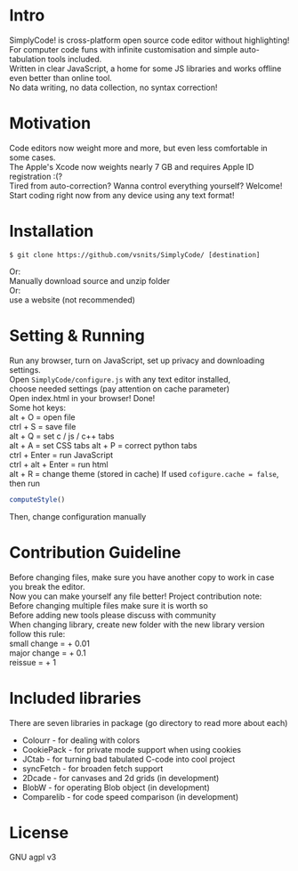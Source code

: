 

# Intro
   SimplyCode! is cross-platform open source code editor without highlighting! <br>
   For computer code funs with infinite customisation and simple auto-tabulation tools included. <br>
   Written in clear JavaScript, a home for some JS libraries and works offline even better than online tool. <br>
   No data writing, no data collection, no syntax correction!

# Motivation 
   Code editors now weight more and more, but even less comfortable in some cases. <br>
   The Apple's Xcode now weights nearly 7 GB and requires Apple ID registration :(? <br>
   Tired from auto-correction? Wanna control everything yourself? Welcome! <br>
   Start coding right now from any device using any text format! <br>

# Installation
   ```shell
 $ git clone https://github.com/vsnits/SimplyCode/ [destination]
 ```
  Or: <br>
   Manually download source and unzip folder <br>
  Or: <br>
   use a website (not recommended)

 # Setting & Running
  Run any browser, turn on JavaScript, set up privacy and downloading settings. <br>
  Open `SimplyCode/configure.js` with any text editor installed, <br>
  choose needed settings (pay attention on cache parameter) <br>
  Open index.html in your browser! Done! <br>
  Some hot keys: <br>
   alt + O = open file <br>
   ctrl + S = save file <br>
   alt + Q = set c / js / c++ tabs <br>
   alt + A = set CSS tabs
   alt + P = correct python tabs <br>
   ctrl + Enter = run JavaScript <br>
   ctrl + alt + Enter = run html <br>
   alt + R = change theme (stored in cache)
   If used `cofigure.cache = false`, then run
   ```js
   computeStyle()
   ```
   Then, change configuration manually

 # Contribution Guideline
   Before changing files, make sure you have another copy to work in case you break the editor. <br>
   Now you can make yourself any file better! Project contribution note: <br>
   Before changing multiple files make sure it is worth so <br>
   Before adding new tools please discuss with community <br>
   When changing library, create new folder with the new library version <br>
   follow this rule: <br>
     small change = + 0.01 <br>
     major change = + 0.1 <br>
     reissue = + 1 <br>

 # Included libraries
   There are seven libraries in package (go directory to read more about each) <br>
   * Colourr - for dealing with colors
   * CookiePack - for private mode support when using cookies 
   * JCtab - for turning bad tabulated C-code into cool project 
   * syncFetch - for broaden fetch support
   * 2Dcade - for canvases and 2d grids (in development)
   * BlobW - for operating Blob object (in development)
   * Comparelib - for code speed comparison (in development)

 # License
   GNU agpl v3
   
